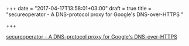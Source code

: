 +++
date = "2017-04-17T13:58:01+03:00"
draft = true
title = "secureoperator - A DNS-protocol proxy for Google's DNS-over-HTTPS "

+++

<p><a href="https://t.co/1OU6cCWOX7">secureoperator - A DNS-protocol proxy for Google's DNS-over-HTTPS </a></p>